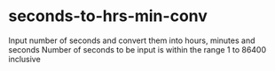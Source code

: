 # seconds-to-hrs-min-conv
Input number of seconds and convert them into hours, minutes and seconds
Number of seconds to be input is within the range 1 to 86400 inclusive

